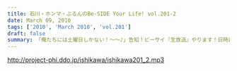 ```yaml
---
title: 石川・ホンマ・ぶるんのBe-SIDE Your Life! vol.201-2
date: March 09, 2010
tags: ['2010', 'March 2010', 'vol.201']
draft: false
summary: 「俺たちには土曜日しかない！～～♪」告知！ビーサイ『生放送』やります！日時は、３月１３日（土曜）２３時から！！詳細は、ＨＰを要チェック！NAMAE
---
```


http://project-phi.ddo.jp/ishikawa/ishikawa201_2.mp3
